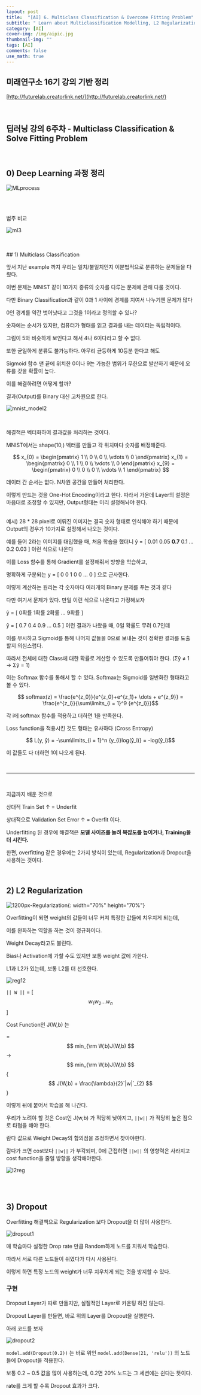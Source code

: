 ```yaml
---
layout: post
title:  "[AI] 6. Multiclass Classification & Overcome Fitting Problem"
subtitle: " Learn about Multiclassification Modelling, L2 Regularization & Dropout"
category: [AI]
cover-img: /img/aipic.jpg
thumbnail-img: ""
tags: [AI]
comments: false
use_math: true
---
```


## 미래연구소 16기 강의 기반 정리

[http://futurelab.creatorlink.net/](http://futurelab.creatorlink.net/)

<br />

## 딥러닝 강의 6주차 - Multiclass Classification & Solve Fitting Problem

<br />

## 0) Deep Learning 과정 정리

![MLprocess](https://user-images.githubusercontent.com/86182583/129992667-67e8dbf3-052b-4ed2-b702-044db024fe0e.PNG)

<br />
<br />

범주 비교

![ml3](https://user-images.githubusercontent.com/86182583/129992812-60a0ac73-7503-4af9-a99e-8ad353210cb0.PNG)

<br />
<br />
## 1) Multiclass Classification

앞서 지난 example 까지 우리는 일치/불일치인지 이분법적으로 분류하는 문제들을 다뤘다.

이번 문제는 MNIST 같이 10가지 종류의 숫자를 다루는 문제에 관해 다룰 것이다.

다만 Binary Classification과 같이 0과 1 사이에 경계를 지여서 나누기엔 문제가 많다

0인 경계를 약간 벗어낫다고 그것을 1이라고 정의할 수 있나?

숫자에는 순서가 있지만, 컴퓨터가 형태를 읽고 결과를 내는 데이터는 독립적이다.

그림이 5와 비슷하게 보인다고 해서 4나 6이다라고 할 수 없다.

또한 균일하게 분류도 불가능하다. 아무리 균등하게 10등분 한다고 해도

Sigmoid 함수 맨 끝에 위치한 0이나 9는 가능한 범위가 무한으로 발산하기 때문에 오류를 갖을 확률이 높다.

이를 해결하려면 어떻게 할까?

결과(Output)를 Binary 대신 고차원으로 한다.

![mnist_model2](https://user-images.githubusercontent.com/86182583/129867168-e78f8e85-a869-4149-8f87-10e080b11a0f.PNG)

<br />

해결책은 벡터화하여 결과값을 처리하는 것이다.

MNIST에서는 shape(10,) 벡터를 만들고 각 위치마다 숫자를 배정해준다.

$$ x_{0} = \begin{pmatrix} 1 \\ 0 \\ 0 \\ \vdots \\ 0 \end{pmatrix}  x_{1} = \begin{pmatrix} 0 \\ 1 \\ 0 \\ \vdots \\ 0 \end{pmatrix}  x_{9} = \begin{pmatrix} 0 \\ 0 \\ 0 \\ \vdots \\ 1 \end{pmatrix} $$

데이터 간 순서는 없다. N차원 공간을 만들어 처리한다.

이렇게 만드는 것을 One-Hot Encoding이라고 한다. 따라서 가운데 Layer의 설정은 마음대로 조정할 수 있지만, Output형태는 미리 설정해놔야 한다.

<br />
예시) 28 * 28 pixel로 이뤄진 이미지는 결국 숫자 형태로 인식해야 하기 때문에 Output의 경우가 10가지로 설정해서 나오는 것이다.

예를 들어 2라는 이미지를 대입했을 때, 처음 학습을 했더니 ŷ = [ 0.01 0.05 **0.7** 0.1 ... 0.2 0.03 ] 이런 식으로 나온다

이를 Loss 함수를 통해 Gradient를 설정해줘서 방향을 학습하고,

명확하게 구분되는 y = [ 0 0 1 0 0 ... 0 ] 으로 근사한다.

이렇게 계산하는 원리는 각 숫자마다 여러개의 Binary 문제를 푸는 것과 같다

다만 여기서 문제가 있다. 만일 이런 식으로 나온다고 가정해보자

ŷ = [ 0확률 1확률 2확률 ... 9확률 ]

ŷ = [ 0.7 0.4 0.9 ... 0.5 ] 이런 결과가 나왔을 때, 0일 확률도 무려 0.7인데

이를 무시하고 Sigmoid를 통해 나머지 값들을 0으로 보내는 것이 정확한 결과를 도출할지 의심스럽다.

따라서 전체에 대한 Class에 대한 확률로 계산할 수 있도록 만들어줘야 한다. (Σŷ ≠ 1 → Σŷ = 1)

이는 Softmax 함수를 통해서 할 수 있다. Softmax는 Sigmoid를 일반화한 형태라고 볼 수 있다.

$$ softmax(z) = \frac{e^{z_0}}{e^{z_0}+e^{z_1}+ \dots + e^{z_9}} = \frac{e^{z_i}}{\sum\limits_{i = 1}^9 {e^{z_i}}}$$

각 i에 softmax 함수를 적용하고 더하면 1을 만족한다.

Loss function을 적용시킨 것도 형태는 유사하다 (Cross Entropy)

$$ L(y, ŷ) = -\sum\limits_{i = 1}^n {y_{i}log(ŷ_i)} = -log(ŷ_i)$$

이 값들도 다 더하면 1이 나오게 된다.

<br />

---

<br />

지금까지 배운 것으로

상대적 Train Set ↑ = Underfit

상대적으로 Validation Set Error ↑ = Overfit 이다.

Underfitting 된 경우에 해결책은 **모델 사이즈를 늘려 복잡도를 높이거나, Training을 더 시킨다.**

한편, overfitting 같은 경우에는 2가지 방식이 있는데, Regularization과 Dropout을 사용하는 것이다.

<br />

## 2) L2 Regularization

![1200px-Regularization](https://user-images.githubusercontent.com/86182583/130037415-2a56522e-b9cb-4c13-82ef-ba2c376d3449.png){: width="70%" height="70%"}

Overfitting이 되면 weight의 값들이 너무 커져 특정한 값들에 치우치게 되는데,

이를 완화하는 역할을 하는 것이 정규화이다.

Weight Decay라고도 불린다.

Bias나 Activation에 가할 수도 있지만 보통 weight 값에 가한다.

L1과 L2가 있는데, 보통 L2를 더 선호한다.

![reg12](https://user-images.githubusercontent.com/86182583/130037534-ec3ae6f3-0b4f-4533-95d2-255ea2258b3e.png)

`|| W ||` = [ $$ w_{1} w_{2} \dots w_{n} $$ ]

Cost Function인 J(W,b) 는

=$$ min_{\rm W,b}J(W,b) $$ → $$ min_{\rm W,b}J(W,b) $$ {$$ J(W,b) + \frac{\lambda}{2}`|w|`_{2} $$}

이렇게 뒤에 붙어서 학습을 해 나간다.

우리가 노려야 할 것은 Cost인 J(w,b) 가 적당히 낮아지고, `||w||` 가 적당히 높은 점으로 타협을 해야 한다.

람다 값으로 Weight Decay의 합의점을 조정하면서 찾아야한다.

람다가 크면 cost보다 `||w||` 가 부각되며, 0에 근접하면 `||w||` 의 영향력은 사라지고 cost function을 줄일 방향을 생각해야한다.

![l2reg](https://user-images.githubusercontent.com/86182583/130101864-3361cbf2-032f-4ae8-9bad-f0c6a00a12a6.PNG)

<br />
<br />

## 3) Dropout

Overfitting 해결책으로 Regularization 보다 Dropout을 더 많이 사용한다.

![dropout1](https://user-images.githubusercontent.com/86182583/130006814-b0f8dfb6-993a-430e-a477-b7ab06483556.png)

매 학습마다 설정한 Drop rate 만큼 Random하게 노드를 지워서 학습한다.

따라서 서로 다른 노드들이 쉬였다가 다시 사용된다.

이렇게 하면 특정 노드의 weight가 너무 치우치게 되는 것을 방지할 수 있다.

### 구현

Dropout Layer가 따로 만들지만, 실질적인 Layer로 카운팅 하진 않는다.

Dropout Layer를 만들면, 바로 위의 Layer를 Dropout을 실행한다.

아래 코드를 보자

![dropout2](https://user-images.githubusercontent.com/86182583/130009590-b0075171-adb6-42b0-a35d-f4a284682b4d.png)

`model.add(Dropout(0.2))` 는 바로 위인 `model.add(Dense(21, 'relu'))` 의 노드들에 Dropout을 적용한다.

보통 0.2 ~ 0.5 값을 많이 사용하는데, 0.2면 20% 노드는 그 세션에는 쉰다는 뜻이다.

rate를 크게 할 수록 Dropout 효과가 크다.


<br />
<br />
